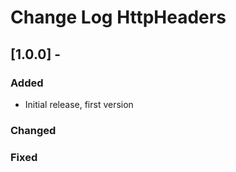 # Change Log HttpHeaders


## [1.0.0] - 

### Added

- Initial release, first version

### Changed

### Fixed
